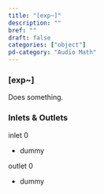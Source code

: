 ```yaml
---
title: "[exp~]"
description: ""
bref: ""
draft: false
categories: ["object"]
pd-category: "Audio Math"
---
```


### [exp~]

Does something.

### Inlets & Outlets

inlet 0

 - dummy

outlet 0

 - dummy
 
